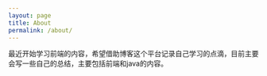 ```yaml
---
layout: page
title: About
permalink: /about/
---
```


最近开始学习前端的内容，希望借助博客这个平台记录自己学习的点滴，目前主要会写一些自己的总结，主要包括前端和java的内容。